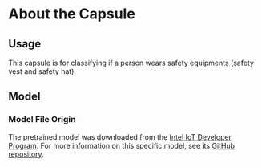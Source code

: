# About the Capsule
## Usage
This capsule is for classifying if a person wears safety equipments 
(safety vest and safety hat).

## Model
###  Model File Origin
The pretrained model was downloaded from the [Intel IoT Developer Program](https://software.intel.com/content/www/us/en/develop/topics/iot/reference-implementations/safety-gear-detector.html).
For more information on this specific model, see its
[GitHub repository](https://github.com/intel-iot-devkit/safety-gear-detector-python).

